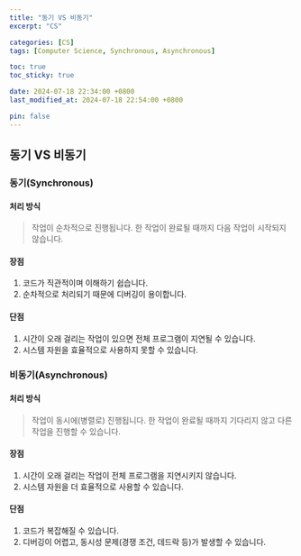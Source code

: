 ```yaml
---
title: "동기 VS 비동기"
excerpt: "CS"

categories: [CS]
tags: [Computer Science, Synchronous, Asynchronous]

toc: true
toc_sticky: true

date: 2024-07-18 22:34:00 +0800
last_modified_at: 2024-07-18 22:54:00 +0800

pin: false
---
```


## 동기 VS 비동기

### 동기(Synchronous)

#### 처리 방식
> 작업이 순차적으로 진행됩니다. 한 작업이 완료될 때까지 다음 작업이 시작되지 않습니다.

#### 장점
1. 코드가 직관적이며 이해하기 쉽습니다.
2. 순차적으로 처리되기 때문에 디버깅이 용이합니다.

#### 단점
1. 시간이 오래 걸리는 작업이 있으면 전체 프로그램이 지연될 수 있습니다.
2. 시스템 자원을 효율적으로 사용하지 못할 수 있습니다.

### 비동기(Asynchronous)

#### 처리 방식
>  작업이 동시에(병렬로) 진행됩니다. 한 작업이 완료될 때까지 기다리지 않고 다른 작업을 진행할 수 있습니다.

#### 장점
1. 시간이 오래 걸리는 작업이 전체 프로그램을 지연시키지 않습니다.
2. 시스템 자원을 더 효율적으로 사용할 수 있습니다.

#### 단점
1. 코드가 복잡해질 수 있습니다.
2. 디버깅이 어렵고, 동시성 문제(경쟁 조건, 데드락 등)가 발생할 수 있습니다.